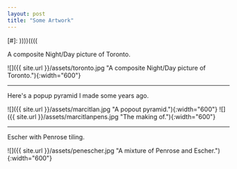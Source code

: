 ```yaml
---
layout: post
title: "Some Artwork"
---
```


[#]: ))))((((
[^1]: Recognizing that permanent fulfillment of desire is impossible, Buddhism teaches that a person should seek to free themselves from desire.


A composite Night/Day picture of Toronto.

![]({{ site.url }}/assets/toronto.jpg "A composite Night/Day picture of Toronto."){:width="600"}

***

Here's a popup pyramid I made some years ago.

![]({{ site.url }}/assets/marcitlan.jpg "A popout pyramid."){:width="600"}
![]({{ site.url }}/assets/marcitlanpens.jpg "The making of."){:width="600"}

***

Escher with Penrose tiling.

![]({{ site.url }}/assets/penescher.jpg "A mixture of Penrose and Escher."){:width="600"}

